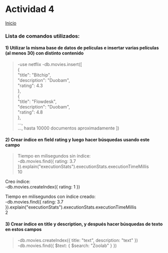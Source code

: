 # Actividad 4

[Inicio](README.md)

### Lista de comandos utilizados:

#### 1) Utilizar la misma base de datos de películas e insertar varias películas (al menos 30) con distinto contenido
>  -use netflix
   -db.movies.insert([  
  {  
  "title": "Bitchip",  
  "description": "Duobam",  
  "rating": 4.3  
  },   
  {  
  "title": "Flowdesk",  
  "description": "Duobam",  
  "rating": 4.8  
  },   
   ...,  
   ...,
   hasta 10000 documentos aproximadamente
   ])  
   
#### 2) Crear índice en field rating y luego hacer búsquedas usando este campo

>  Tiempo en milisegundos sin índice:  
   -db.movies.find({ rating: 3.7 }).explain("executionStats").executionStats.executionTimeMillis  
   10  
   
   Creo índice:  
   -db.movies.createIndex({ rating: 1 })  
   
   Tiempo en milisegundos con índice creado:  
   -db.movies.find({ rating: 3.7 }).explain("executionStats").executionStats.executionTimeMillis  
   2  
   
#### 3) Crear índice en title y description, y después hacer búsquedas de texto en estos campos
>  -db.movies.createIndex({ title: "text", description: "text" })  
   -db.movies.find({ $text: { $search: "Zoolab" } })
